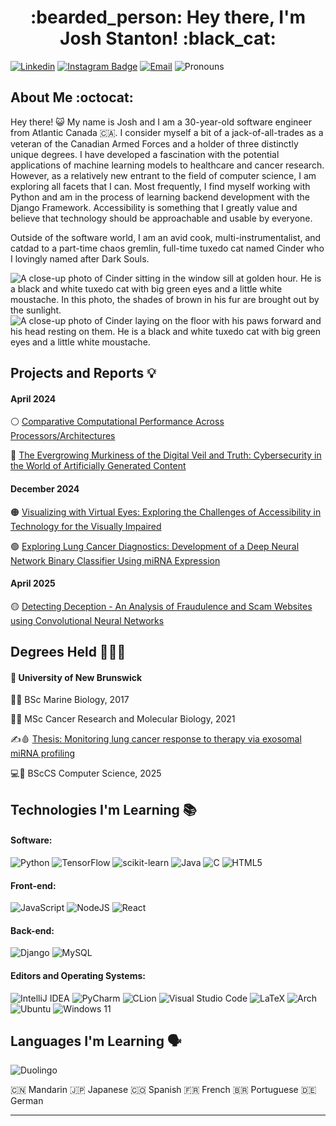<h1 align="center"> :bearded_person: Hey there, I'm Josh Stanton! :black_cat:</h1>

[![Linkedin](https://img.shields.io/badge/-LinkedIn-blue?style=for-the-badge&logo=Linkedin&logoColor=white&link=https://www.linkedin.com/in/joshua-stanton-471618141/)](https://www.linkedin.com/in/joshua-stanton-471618141/)
[![Instagram Badge](https://img.shields.io/badge/-newjoshstanton-purple?style=for-the-badge&logo=instagram&logoColor=white&link=https://www.instagram.com/newjoshstanton/)](https://www.instagram.com/newjoshstanton/)
[![Email](https://img.shields.io/badge/-Email-c14438?style=for-the-badge&logo=Gmail&logoColor=white&link=mailto:josh.stanton@live.ca)](mailto:josh.stanton@live.ca)
![Pronouns](https://img.shields.io/badge/Pronouns-He%2FHim-brightgreen?style=for-the-badge)


## About Me :octocat:

Hey there! :smiley_cat: My name is Josh and I am a 30-year-old software engineer from Atlantic Canada :canada:. I consider myself a bit of a jack-of-all-trades as a veteran of the Canadian Armed Forces and a holder of three distinctly unique degrees. I have developed a fascination with the potential applications of machine learning models to healthcare and cancer research. However, as a relatively new entrant to the field of computer science, I am exploring all facets that I can. Most frequently, I find myself working with Python and am in the process of learning backend development with the Django Framework. Accessibility is something that I greatly value and believe that technology should be approachable and usable by everyone. 

Outside of the software world, I am an avid cook, multi-instrumentalist, and catdad to a part-time chaos gremlin, full-time tuxedo cat named Cinder who I lovingly named after Dark Souls.

![A close-up photo of Cinder sitting in the window sill at golden hour. He is a black and white tuxedo cat with big green eyes and a little white moustache. In this photo, the shades of brown in his fur are brought out by the sunlight.](https://github.com/user-attachments/assets/6bd32139-1e5a-4d00-a868-1362d34e4249) ![A close-up photo of Cinder laying on the floor with his paws forward and his head resting on them. He is a black and white tuxedo cat with big green eyes and a little white moustache.](https://github.com/user-attachments/assets/897a539b-54ad-4262-9864-ef63d5946100)


## Projects and Reports :bulb:

#### April 2024

⚪ [Comparative Computational Performance Across Processors/Architectures](https://www.dropbox.com/scl/fi/6tpwaonva2vjroookgecq/Comparative-Computational-Capabilities_Stanton.pdf?rlkey=zgzk0uuapgi55mnmmx8v4cpkc&st=ffxjipeg&dl=0)

🔴 [The Evergrowing Murkiness of the Digital Veil and Truth: Cybersecurity in the World of Artificially Generated Content](https://www.dropbox.com/scl/fi/cbdh9r2ir8mjh7u7yut2g/Deepfakes_in_Cybersecurity__Stanton.pdf?rlkey=8cj468b8w4d1aukg1q2ndmrrr&st=lfkk2kvs&dl=0)

#### December 2024

🟠 [Visualizing with Virtual Eyes: Exploring the Challenges of Accessibility in Technology for the Visually Impaired](https://www.dropbox.com/scl/fi/797hk35l13icxol4zxok0/Accessibility_in_Technology_for_the_Visual_Impaired__Stanton.pdf?rlkey=ga8g33u1fz33je1gjtr6qo0hi&st=dvepvmlx&dl=0)

🟢 [Exploring Lung Cancer Diagnostics: Development of a Deep Neural Network
Binary Classifier Using miRNA Expression](https://www.dropbox.com/scl/fi/mc9bqb8bxiooppqzhhv4c/AI_Lung_Cancer_miRNA_Binary_Classifier_Report___Stanton.pdf?rlkey=6ire2yun5fci43x2tp1wdlagd&st=g4i0hpt1&dl=0)

#### April 2025

🟡 [Detecting Deception - An Analysis of Fraudulence and Scam Websites using Convolutional Neural Networks](https://www.dropbox.com/scl/fi/livaywaqhhp743wimzy3s/Fraud_and_Scam_Websites_CNN_Report___Stanton.pdf?rlkey=nharilg479zraa4hy9gk8vwtd&st=im90nbbq&dl=0)

## Degrees Held :scroll::scroll::scroll:

#### :school: University of New Brunswick

:dolphin::shark: BSc Marine Biology, 2017

:lab_coat::test_tube: MSc Cancer Research and Molecular Biology, 2021

:writing_hand::drop_of_blood: [Thesis: Monitoring lung cancer response to therapy via exosomal miRNA profiling](https://unbscholar.lib.unb.ca/items/a841ae6c-4905-4ff8-b3ce-0f67cf8501e0)

:computer::battery: BScCS Computer Science, 2025


## Technologies I'm Learning :books:

#### Software:

![Python](https://img.shields.io/badge/python-3670A0?style=for-the-badge&logo=python&logoColor=ffdd54)
![TensorFlow](https://img.shields.io/badge/TensorFlow-%23FF6F00.svg?style=for-the-badge&logo=TensorFlow&logoColor=white)
![scikit-learn](https://img.shields.io/badge/scikit--learn-%23F7931E.svg?style=for-the-badge&logo=scikit-learn&logoColor=white)
![Java](https://img.shields.io/badge/java-%23ED8B00.svg?style=for-the-badge&logo=openjdk&logoColor=white)
![C](https://img.shields.io/badge/c-%2300599C.svg?style=for-the-badge&logo=c&logoColor=white)
![HTML5](https://img.shields.io/badge/html5-%23E34F26.svg?style=for-the-badge&logo=html5&logoColor=white)

#### Front-end:

![JavaScript](https://img.shields.io/badge/javascript-%23323330.svg?style=for-the-badge&logo=javascript&logoColor=%23F7DF1E)
![NodeJS](https://img.shields.io/badge/node.js-6DA55F?style=for-the-badge&logo=node.js&logoColor=white)
![React](https://img.shields.io/badge/react-%2320232a.svg?style=for-the-badge&logo=react&logoColor=%2361DAFB)

#### Back-end:

![Django](https://img.shields.io/badge/django-%23092E20.svg?style=for-the-badge&logo=django&logoColor=white)
![MySQL](https://img.shields.io/badge/mysql-4479A1.svg?style=for-the-badge&logo=mysql&logoColor=white)

#### Editors and Operating Systems:

![IntelliJ IDEA](https://img.shields.io/badge/IntelliJIDEA-000000.svg?style=for-the-badge&logo=intellij-idea&logoColor=white)
![PyCharm](https://img.shields.io/badge/pycharm-143?style=for-the-badge&logo=pycharm&logoColor=black&color=black&labelColor=green)
![CLion](https://img.shields.io/badge/CLion-black?style=for-the-badge&logo=clion&logoColor=white)
![Visual Studio Code](https://img.shields.io/badge/Visual%20Studio%20Code-0078d7.svg?style=for-the-badge&logo=visual-studio-code&logoColor=white)
![LaTeX](https://img.shields.io/badge/latex-%23008080.svg?style=for-the-badge&logo=latex&logoColor=white)
![Arch](https://img.shields.io/badge/Arch%20Linux-1793D1?logo=arch-linux&logoColor=fff&style=for-the-badge)
![Ubuntu](https://img.shields.io/badge/Ubuntu-E95420?style=for-the-badge&logo=ubuntu&logoColor=white)
![Windows 11](https://img.shields.io/badge/Windows%2011-%230079d5.svg?style=for-the-badge&logo=Windows%2011&logoColor=white)


## Languages I'm Learning :speaking_head:

![Duolingo](https://img.shields.io/badge/Duolingo-%234DC730.svg?style=for-the-badge&logo=Duolingo&logoColor=white)

:cn: Mandarin
🇯🇵 Japanese
🇨🇴 Spanish
🇫🇷 French
🇧🇷 Portuguese
🇩🇪 German
<hr/>


